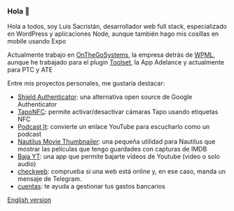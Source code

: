 ### Hola 👋

Hola a todos, soy Luis Sacristán, desarrollador web full stack, especializado en WordPress y aplicaciones Node, aunque también hago mis cosillas en mobile usando Expo

Actualmente trabajo en [OnTheGoSystems](https://onthegosystems.com/team/luis-sacristan/), la empresa detrás de [WPML](https://wpml.org), aunque he trabajado para el plugin [Toolset](https://toolset.com), la App Adelance y actualmente para PTC y ATE

Entre mis proyectos personales, me gustaría destacar:

- [Shield Authenticator](https://github.com/displaynone/shield-authenticator): una alternativa open source de Google Authenticator
- [TapoNFC](https://github.com/displaynone/taponfc): permite activar/desactivar cámaras Tapo usando etiquetas NFC
- [Podcast It](https://github.com/displaynone/podcast-it): convierte un enlace YouTube para escucharlo como un podcast
- [Nautilus Movie Thumbnailer](https://github.com/displaynone/nautilus-movie-thumbnailer): una pequeña utilidad para Nautilus que mostrar las películas que tengo guardades con capturas de IMDB
- [Baja YT](https://github.com/displaynone/bajayt): una app que permite bajarte vídeos de Youtube (video o solo audio)
- [checkweb](https://github.com/displaynone/checkweb): comprueba si una web está online y, en ese caso, manda un mensaje de Telegram.
- [cuentas](https://github.com/displaynone/cuentas/): te ayuda a gestionar tus gastos bancarios

[English version](./README_EN.md)
